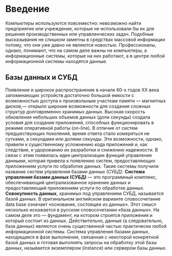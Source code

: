 # Введение
Компьютеры используются повсеместно: невозможно найти предприятие или учреждение, которые не использовали бы их для решения производственных или управленческих задач. Подобные высказывания не слишком заметны в средствах массовой информации потому, что они уже давно не являются новостью. Профессионалы, однако, понимают, что на самом деле важны не компьютеры, а информационные системы, которые на них работают, а в центре любой информационной системы находятся данные.

## Базы данных и СУБД
Появление и широкое распространение в начале 60-х годов XX века запоминающих устройств достаточно большой емкости с возможностью доступа к произвольным участкам памяти — магнитных дисков,— открыло широкие возможности для создания сложных структур долговременно хранимых данных. Высокая скорость обновления небольших объемов данных (доли секунды) создала условия для создания приложений, способных функционировать в режиме оперативной работы (on-line). В отличие от систем предшествующих поколений, время ответа стало измеряться не сутками, а секундами или долями секунды.
Эти возможности, однако, привели к существенному усложнению кода приложений и, как следствие, к удорожанию их разработки и снижению надежности.
В связи с этим появилась идея централизации функций управления данными, которая привела к появлению систем, предоставляющих приложениям услуги по обработке данных. Такие системы получили название систем управления базами данных (СУБД).
**Система управления базами данных (СУБД)** — это программный комплекс, обеспечивающий централизованное хранение данных и предоставляющий приложениям услуги по обработке данных.
**Совокупность данных**, хранимых под управлением СУБД, называется базой данных. В оригинальном английском варианте словосочетание data base означает «основание, состоящее из данных». Этот смысл несколько искажается в русском словосочетании «база данных». На самом деле это — фундамент, на котором строятся приложения и который состоит из данных. Действительно,
данные (а следовательно, база данных) являются очень существенной частью практически любой информационной системы.
Система управления базами данных, находящаяся в фазе выполнения, связанная с некоторой конкретной базой данных и готовая выполнять запросы на обработку этой базы данных, называется экземпляром (instance) или сервером базы данных.
